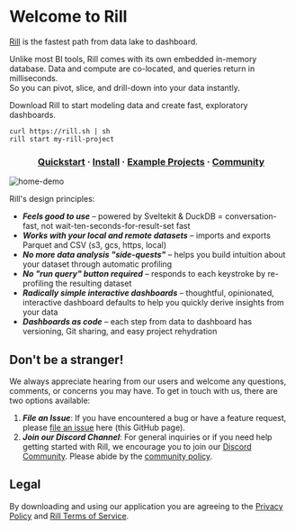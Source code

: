 # Welcome to Rill

[Rill](https://docs.rilldata.com/) is the fastest path from data lake to dashboard. 

Unlike most BI tools, Rill comes with its own embedded in-memory database. Data and compute are co-located, and queries return in milliseconds.   
So you can pivot, slice, and drill-down into your data instantly.

Download Rill to start modeling data and create fast, exploratory dashboards.

```
curl https://rill.sh | sh
rill start my-rill-project
```


<h3 align="center">
  <a href="https://docs.rilldata.com/get-started">Quickstart</a>
  <span> · </span>
  <a href="https://docs.rilldata.com/install">Install</a>
  <span> · </span>
  <a href="https://docs.rilldata.com/example-projects">Example Projects</a>
  <span> · </span>
  <a href="https://bit.ly/3unvA05">Community</a>
</h3>

![home-demo](https://storage.googleapis.com/prod-cdn.rilldata.com/docs/rill_hero_github.gif)

Rill's design principles:
- _**Feels good to use**_ – powered by Sveltekit & DuckDB = conversation-fast, not wait-ten-seconds-for-result-set fast
- _**Works with your local and remote datasets**_ – imports and exports Parquet and CSV (s3, gcs, https, local)
- _**No more data analysis "side-quests"**_ – helps you build intuition about your dataset through automatic profiling
- _**No "run query" button required**_ – responds to each keystroke by re-profiling the resulting dataset
- _**Radically simple interactive dashboards**_ – thoughtful, opinionated, interactive dashboard defaults to help you quickly derive insights from your data
- _**Dashboards as code**_ – each step from data to dashboard has versioning, Git sharing, and easy project rehydration

## Don't be a stranger!

We always appreciate hearing from our users and welcome any questions, comments, or concerns you may have. To get in touch with us, there are two options available:

1. _**File an Issue**_: If you have encountered a bug or have a feature request, please [file an issue](https://github.com/rilldata/rill/issues/new/choose) here (this GitHub page).
2. _**Join our Discord Channel**_: For general inquiries or if you need help getting started with Rill, we encourage you to join our [Discord Community](https://bit.ly/3unvA05). Please abide by the [community policy](https://github.com/rilldata/rill/blob/main/COMMUNITY-POLICY.md).

## Legal

By downloading and using our application you are agreeing to the [Privacy Policy](https://www.rilldata.com/legal/privacy) and [Rill Terms of Service](https://www.rilldata.com/legal/tos).
